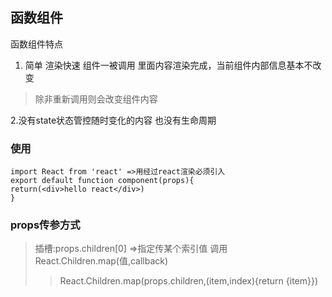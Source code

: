 ## 函数组件
函数组件特点  
1. 简单 渲染快速 组件一被调用 里面内容渲染完成，当前组件内部信息基本不改变
>除非重新调用则会改变组件内容 

2.没有state状态管控随时变化的内容 也没有生命周期

### 使用
```
import React from 'react' =>用经过react渲染必须引入
export default function component(props){
return(<div>hello react</div>)
}
```  
### props传参方式
>插槽:props.children[0] =>指定传某个索引值
>调用React.Children.map(值,callback)
>>React.Children.map(props.children,(item,index){return {item}})

